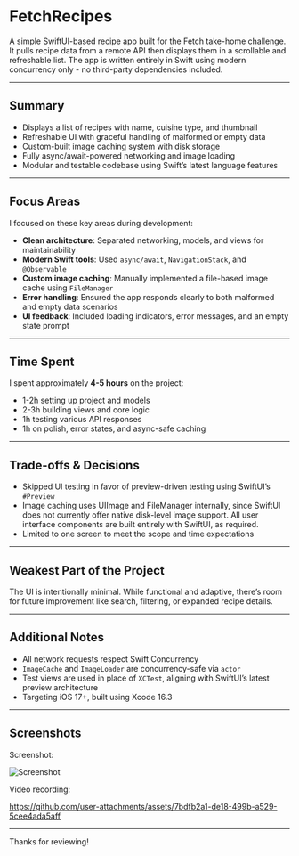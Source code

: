 # FetchRecipes

A simple SwiftUI-based recipe app built for the Fetch take-home challenge. It pulls recipe data from a remote API then displays them in a scrollable and refreshable list. The app is written entirely in Swift using modern concurrency only - no third-party dependencies included.

---

## Summary

- Displays a list of recipes with name, cuisine type, and thumbnail
- Refreshable UI with graceful handling of malformed or empty data
- Custom-built image caching system with disk storage
- Fully async/await-powered networking and image loading
- Modular and testable codebase using Swift’s latest language features

---

## Focus Areas

I focused on these key areas during development:

- **Clean architecture**: Separated networking, models, and views for maintainability
- **Modern Swift tools**: Used `async/await`, `NavigationStack`, and `@Observable`
- **Custom image caching**: Manually implemented a file-based image cache using `FileManager`
- **Error handling**: Ensured the app responds clearly to both malformed and empty data scenarios
- **UI feedback**: Included loading indicators, error messages, and an empty state prompt

---

## Time Spent

I spent approximately **4-5 hours** on the project:
- 1-2h setting up project and models
- 2-3h building views and core logic
- 1h testing various API responses
- 1h on polish, error states, and async-safe caching

---

## Trade-offs & Decisions

- Skipped UI testing in favor of preview-driven testing using SwiftUI’s `#Preview`
- Image caching uses UIImage and FileManager internally, since SwiftUI does not currently offer native disk-level image support. All user interface components are built entirely with SwiftUI, as required.
- Limited to one screen to meet the scope and time expectations

---

## Weakest Part of the Project

The UI is intentionally minimal. While functional and adaptive, there’s room for future improvement like search, filtering, or expanded recipe details.

---

## Additional Notes

- All network requests respect Swift Concurrency
- `ImageCache` and `ImageLoader` are concurrency-safe via `actor`
- Test views are used in place of `XCTest`, aligning with SwiftUI’s latest preview architecture
- Targeting iOS 17+, built using Xcode 16.3

---

## Screenshots

Screenshot:

![Screenshot](https://github.com/user-attachments/assets/e0300e6f-000d-4ace-bc93-41371c7bcca1)


Video recording:

https://github.com/user-attachments/assets/7bdfb2a1-de18-499b-a529-5cee4ada5aff



---

Thanks for reviewing!
